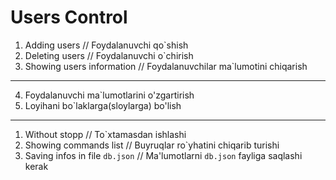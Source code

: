# Users Control

1. Adding users // Foydalanuvchi qo`shish
2. Deleting users // Foydalanuvchi o`chirish
3. Showing users information // Foydalanuvchilar ma`lumotini chiqarish

---

4. Foydalanuvchi ma`lumotlarini o'zgartirish
5. Loyihani bo`laklarga(sloylarga) bo'lish

---

1. Without stopp // To`xtamasdan ishlashi
2. Showing commands list // Buyruqlar ro`yhatini chiqarib turishi
3.  Saving infos in file `db.json` // Ma'lumotlarni `db.json` fayliga saqlashi kerak